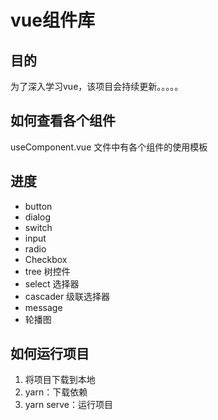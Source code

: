 # vue组件库

## 目的
为了深入学习vue，该项目会持续更新。。。。。

## 如何查看各个组件
useComponent.vue 文件中有各个组件的使用模板

## 进度
* button
* dialog
* switch
* input
* radio
* Checkbox
* tree 树控件
* select 选择器
* cascader 级联选择器
* message
* 轮播图

## 如何运行项目
1. 将项目下载到本地
2. yarn：下载依赖
3. yarn serve：运行项目